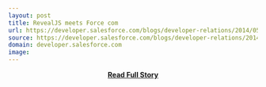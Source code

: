 ```yaml
---
layout: post
title: RevealJS meets Force com
url: https://developer.salesforce.com/blogs/developer-relations/2014/05/revealjs-meets-force-com.html
source: https://developer.salesforce.com/blogs/developer-relations/2014/05/revealjs-meets-force-com.html
domain: developer.salesforce.com
image: 
---
```


<p></p>
<center><p><a href="https://developer.salesforce.com/blogs/developer-relations/2014/05/revealjs-meets-force-com.html" style='padding:25px; font-sze:18px; font-weight: bold;'>Read Full Story</a></p></center>
